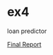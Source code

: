 # ex4
loan predictor

[Final Report](https://github.com/carmelad912/ex4/blob/master/Final%20Report.ipynb)
